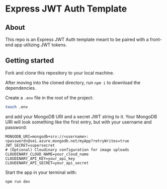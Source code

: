 # Express JWT Auth Template

## About

This repo is an Express JWT Auth template meant to be paired with a front-end app utilizing JWT tokens.

## Getting started

Fork and clone this repository to your local machine.

After moving into the cloned directory, run `npm i` to download the dependencies.

Create a `.env` file in the root of the project:

```bash
touch .env
```

and add your MongoDB URI and a secret JWT string to it. Your MongoDB URI will look something like the first entry, but with your username and password:

```plaintext
MONGODB_URI=mongodb+srv://<username>:<password>@sei.azure.mongodb.net/myApp?retryWrites=true
JWT_SECRET=supersecret
# (Optional) Cloudinary configuration for image uploads
CLOUDINARY_CLOUD_NAME=your_cloud_name
CLOUDINARY_API_KEY=your_api_key
CLOUDINARY_API_SECRET=your_api_secret
```

Start the app in your terminal with:

``` sh
npm run dev
```
